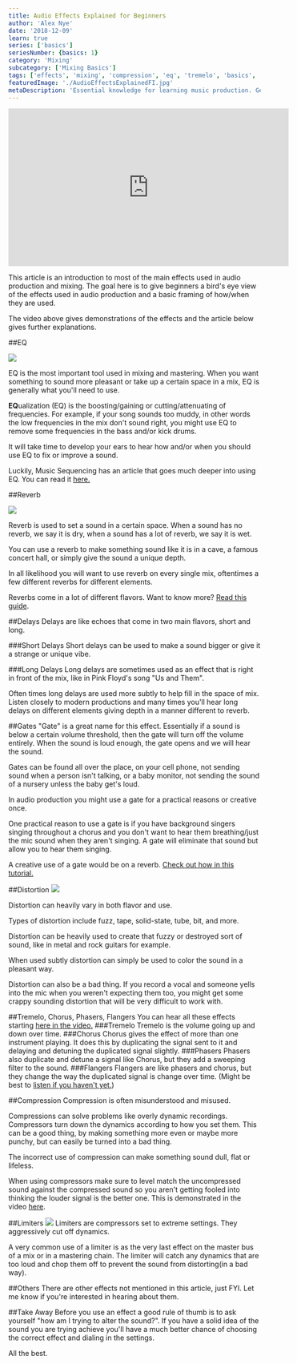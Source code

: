 ```yaml
---
title: Audio Effects Explained for Beginners
author: 'Alex Nye'
date: '2018-12-09'
learn: true
series: ['basics']
seriesNumber: {basics: 1}
category: 'Mixing'
subcategory: ['Mixing Basics']
tags: ['effects', 'mixing', 'compression', 'eq', 'tremelo', 'basics', 'flanger','phaser', 'gates']
featuredImage: './AudioEffectsExplainedFI.jpg'
metaDescription: 'Essential knowledge for learning music production. Get an overview of all of the effects, what they do, how they sound, and when to use them.'
---
```

<iframe width="560" height="315" src="https://www.youtube-nocookie.com/embed/LrzPMKg4dyU" frameborder="0" allow="accelerometer; autoplay; encrypted-media; gyroscope; picture-in-picture" allowfullscreen></iframe>

This article is an introduction to most of the main effects used in audio production and mixing. The goal here is to give beginners a bird's eye view of the effects used in audio production and a basic framing of how/when they are used.

The video above gives demonstrations of the effects and the article below gives further explanations. 

##EQ

<img src="../2017-06-17-eq-essential-techniques/media/essential-eq/Bunch-Of-EQs-picture-1.png">

EQ is the most important tool used in mixing and mastering. When you want something to sound more pleasant or take up a certain space in a mix, EQ is generally what you'll need to use. 

**EQ**ualization (EQ) is the boosting/gaining or cutting/attenuating of frequencies. For example, if your song sounds too muddy, in other words the low frequencies in the mix don't sound right, you might use EQ to remove some frequencies in the bass and/or kick drums. 

It will take time to develop your ears to hear how and/or when you should use EQ to fix or improve a sound. 

Luckily, Music Sequencing has an article that goes much deeper into using EQ. You can read it <a href="/article/eq-essential-techniques">here.</a>

##Reverb

<img src="../2017-06-12-reverb-essentials/media/reverb-essentials/Reverb-Diagram-1.png">

Reverb is used to set a sound in a certain space. When a sound has no reverb, we say it is dry, when a sound has a lot of reverb, we say it is wet. 

You can use a reverb to make something sound like it is in a cave, a famous concert hall, or simply give the sound a unique depth. 

In all likelihood you will want to use reverb on every single mix, oftentimes a few different reverbs for different elements.

Reverbs come in a lot of different flavors. Want to know more? <a href="/article/reverb-essentials"> Read this guide</a>. 


##Delays
Delays are like echoes that come in two main flavors, short and long. 

###Short Delays
Short delays can be used to make a sound bigger or give it a strange or unique vibe. 

###Long Delays
Long delays are sometimes used as an effect that is right in front of the mix, like in Pink Floyd's song "Us and Them".

Often times long delays are used more subtly to help fill in the space of mix. Listen closely to modern productions and many times you'll hear long delays on different elements giving depth in a manner different to reverb. 

##Gates
"Gate" is a great name for this effect. Essentially if a sound is below a certain volume threshold, then the gate will turn off the volume entirely. When the sound is loud enough, the gate opens and we will hear the sound. 

Gates can be found all over the place, on your cell phone, not sending sound when a person isn't talking, or a baby monitor, not sending the sound of a nursery unless the baby get's loud. 

In audio production you might use a gate for a practical reasons or creative once.

One practical reason to use a gate is if you have background singers singing throughout a chorus and you don't want to hear them breathing/just the mic sound when they aren't singing. A gate will eliminate that sound but allow you to hear them singing. 

A creative use of a gate would be on a reverb. <a href="/article/mix-drums-like-phil-collins">Check out how in this tutorial.</a>

##Distortion
<img src="./decapitator.jpg">

Distortion can heavily vary in both flavor and use. 

Types of distortion include fuzz, tape, solid-state, tube, bit, and more.

Distortion can be heavily used to create that fuzzy or destroyed sort of sound, like in metal and rock guitars for example. 

When used subtly distortion can simply be used to color the sound in a pleasant way.

Distortion can also be a bad thing. If you record a vocal and someone yells into the mic when you weren't expecting them too, you might get some crappy sounding distortion that will be very difficult to work with.

##Tremelo, Chorus, Phasers, Flangers 
You can hear all these effects starting [here in the video.](https://youtu.be/LrzPMKg4dyU?t=287)
###Tremelo 
Tremelo is the volume going up and down over time. 
###Chorus
Chorus gives the effect of more than one instrument playing. It does this by duplicating the signal sent to it and delaying and detuning the duplicated signal slightly.
###Phasers
Phasers also duplicate and detune a signal like Chorus, but they add a sweeping filter to the sound. 
###Flangers
Flangers are like phasers and chorus, but they change the way the duplicated signal is change over time. (Might be best to [listen if you haven't yet.](https://youtu.be/LrzPMKg4dyU?t=287))

##Compression
Compression is often misunderstood and misused. 

Compressions can solve problems like overly dynamic recordings. Compressors turn down the dynamics according to how you set them. This can be a good thing, by making something more even or maybe more punchy, but can easily be turned into a bad thing. 

The incorrect use of compression can make something sound dull, flat or lifeless. 

When using compressors make sure to level match the uncompressed sound against the compressed sound so you aren't getting fooled into thinking the louder signal is the better one. This is demonstrated in the video [here](https://youtu.be/LrzPMKg4dyU?t=405).

##Limiters
<img src="./proLlimiter.jpg">
Limiters are compressors set to extreme settings. They aggressively cut off dynamics. 

A very common use of a limiter is as the very last effect on the master bus of a mix or in a mastering chain. The limiter will catch any dynamics that are too loud and chop them off to prevent the sound from distorting(in a bad way).

##Others
There are other effects not mentioned in this article, just FYI. Let me know if you're interested in hearing about them. 

##Take Away
Before you use an effect a good rule of thumb is to ask yourself "how am I trying to alter the sound?". If you have a solid idea of the sound you are trying achieve you'll have a much better chance of choosing the correct effect and dialing in the settings. 

All the best. 
